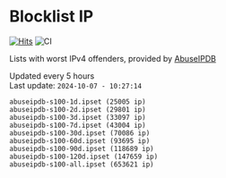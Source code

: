 # Blocklist IP

[![Hits](https://hits.seeyoufarm.com/api/count/incr/badge.svg?url=https%3A%2F%2Fgithub.com%2Fborestad%2Fblocklist-ip%2F&count_bg=%2379C83D&title_bg=%23555555&icon=&icon_color=%23E7E7E7&title=hits&edge_flat=false)](https://hits.seeyoufarm.com)  ![CI](https://img.shields.io/github/workflow/status/borestad/blocklist-ip/CI?style=flat-square)

Lists with worst IPv4 offenders, provided by [AbuseIPDB](https://www.abuseipdb.com/)

<!-- FOOTER-PLACEHOLDER -->
Updated every 5 hours<br>
Last update: `2024-10-07 - 10:27:14`
```
abuseipdb-s100-1d.ipset (25005 ip)
abuseipdb-s100-2d.ipset (29801 ip)
abuseipdb-s100-3d.ipset (33097 ip)
abuseipdb-s100-7d.ipset (43004 ip)
abuseipdb-s100-30d.ipset (70086 ip)
abuseipdb-s100-60d.ipset (93695 ip)
abuseipdb-s100-90d.ipset (118689 ip)
abuseipdb-s100-120d.ipset (147659 ip)
abuseipdb-s100-all.ipset (653621 ip)
```
